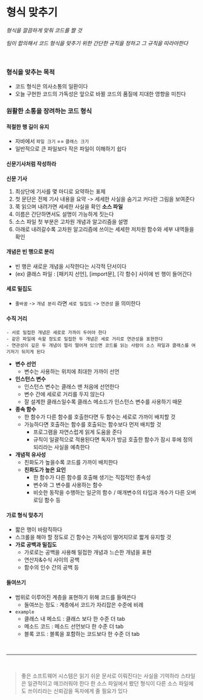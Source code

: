 # 형식 맞추기

*형식을 깔끔하게 맞춰 코드를 짤 것*

*팀이 합의해서 코드 형식을 맞추기 위한 간단한 규칙을 정하고 그 규칙을 따라야한다*

<br>

### 형식을 맞추는 목적
- 코드 형식은 의사소통의 일환이다
- 오늘 구현한 코드의 가독성은 앞으로 바뀔 코드의 품질에 지대한 영향을 미친다

### 원활한 소통을 장려하는 코드 형식

#### 적절한 행 길이 유지
- 자바에서 `파일 크기` == `클래스 크기`
- 일반적으로 큰 파일보다 작은 파일이 이해하기 쉽다

#### 신문기사처럼 작성하라
**신문 기사**
1. 최상단에 기사를 몇 마디로 요약하는 표제
2. 첫 문단은 전체 기사 내용을 요약 -> 세세한 사실을 숨기고 커다란 그림을 보여준다
3. 쭉 읽으며 내려가면 세세한 사실을 확인
**소스 파일**
1. 이름은 간단하면서도 설명이 가능하게 짓는다
2. 소스 파일 첫 부분은 고차원 개념과 알고리즘을 설명
3. 아래로 내려갈수록 고차원 알고리즘에 쓰이는 세세한 저차원 함수와 세부 내역들을 확인

#### 개념은 빈 행으로 분리
- 빈 행은 새로운 개념을 시작한다는 시각적 단서이다
- (ex) 클래스 파일 : [패키지 선언], [import문], [각 함수] 사이에 빈 행이 들어간다

#### 세로 밀집도
- `줄바꿈` -> `개념 분리` 라면 `세로 밀집도` -> `연관성` 을 의미한다

#### 수직 거리
    - 서로 밀접한 개념은 세로로 가까이 두어야 한다
    - 같은 파일에 속할 정도로 밀접한 두 개념은 세로 거리로 연관성을 표현한다
    - 연관성이 깊은 두 개념이 멀리 떨어져 있으면 코드를 읽는 사람이 소스 파일과 클래스를 여기저기 뒤지게 된다
- **변수 선언**
    - 변수는 사용하는 위치에 최대한 가까이 선언
- **인스턴스 변수**
    - 인스턴스 변수는 클래스 맨 처음에 선언한다
    - 변수 간에 세로로 거리를 두지 않는다
    - 잘 설계한 클래스일수록 클래스 메소드가 인스턴스 변수를 사용하기 때문
- **종속 함수**
    - 한 함수가 다른 함수를 호출한다면 두 함수는 세로로 가까이 배치할 것
    - 가능하다면 호출하는 함수를 호출되는 함수보다 먼저 배치할 것
        - 프로그램을 자연스럽게 읽게 도움을 준다
        - 규칙이 일괄적으로 적용된다면 독자가 방금 호출한 함수가 잠시 후에 정의되리라는 사실을 예측한다
- **개념적 유사성**
    - 친화도가 높을수록 코드를 가까이 배치한다
    - **친화도가 높은 요인**
        - 한 함수가 다른 함수를 호출해 생기는 직접적인 종속성
        - 변수와 그 변수를 사용하는 함수
        - 비슷한 동작을 수행하는 일군의 함수 / 매개변수의 타입과 개수가 다른 오버로딩 함수 등

#### 가로 형식 맞추기
- 짧은 행이 바람직하다
- 스크롤을 해야 할 정도로 긴 함수는 가독성이 떨어지므로 짧게 유지할 것
- **가로 공백과 밀집도**
    - 가로로는 공백을 사용해 밀접한 개념과 느슨한 개념을 표현
    - 연산자&수식 사이의 공백
    - 함수의 인수 간의 공백 등

#### 들여쓰기
- 범위로 이루어진 계층을 표현하기 위해 코드를 들여쓴다
    - 들여쓰는 정도 : 계층에서 코드가 자리잡은 수준에 비례
- `example`
    - 클래스 내 메소드 : 클래스 보다 한 수준 더 tab
    - 메소드 코드 : 메소드 선언보다 한 수준 더 tab
    - 블록 코드 : 블록을 포함하는 코드보다 한 수준 더 tab

<br>

---

<br>

> 좋은 소프트웨어 시스템은 읽기 쉬운 문서로 이뤄진다는 사실을 기억하라
> 스타일은 일관적이고 매끄러워야 한다
> 한 소스 파일에서 봤던 형식이 다른 소스 파일에도 쓰이리라는 신뢰감을 독자에게 줄 필요가 있다